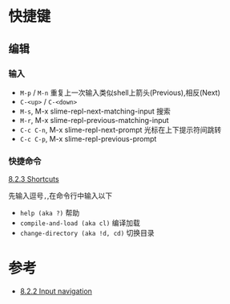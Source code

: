 # 快捷键

## 编辑

### 输入

* `M-p` / `M-n` 重复上一次输入类似shell上箭头(Previous),相反(Next)
* `C-<up>` / `C-<down>`
* `M-s`, M-x slime-repl-next-matching-input 搜索
* `M-r`, M-x slime-repl-previous-matching-input
* `C-c C-n`, M-x slime-repl-next-prompt 光标在上下提示符间跳转
* `C-c C-p`, M-x slime-repl-previous-prompt

### 快捷命令

[8.2.3 Shortcuts](https://www.common-lisp.net/project/slime/doc/html/Shortcuts.html#Shortcuts)

先输入逗号`,`,在命令行中输入以下

* `help (aka ?)` 帮助
* `compile-and-load (aka cl)` 编译加载
* `change-directory (aka !d, cd)` 切换目录

# 参考

* [8.2.2 Input navigation](https://www.common-lisp.net/project/slime/doc/html/Input-Navigation.html)
